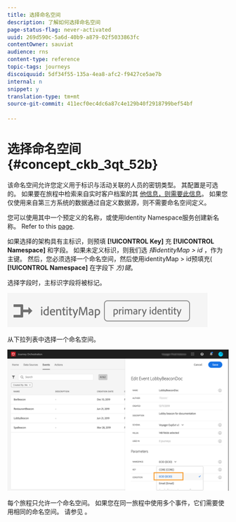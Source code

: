 ```yaml
---
title: 选择命名空间
description: 了解如何选择命名空间
page-status-flag: never-activated
uuid: 269d590c-5a6d-40b9-a879-02f5033863fc
contentOwner: sauviat
audience: rns
content-type: reference
topic-tags: journeys
discoiquuid: 5df34f55-135a-4ea8-afc2-f9427ce5ae7b
internal: n
snippet: y
translation-type: tm+mt
source-git-commit: 411ecf0ec4dc6a87c4e129b40f2918799bef54bf

---
```



# 选择命名空间 {#concept_ckb_3qt_52b}

该命名空间允许您定义用于标识与活动关联的人员的密钥类型。 其配置是可选的。 如果要在旅程中检索来自实时客户档案的其 [他信息，则需要此信息](https://www.adobe.io/apis/cloudplatform/dataservices/profile-identity-segmentation/profile-identity-segmentation-services.html#!api-specification/markdown/narrative/technical_overview/unified_profile_architectural_overview/unified_profile_architectural_overview.md)。 如果您仅使用来自第三方系统的数据通过自定义数据源，则不需要命名空间定义。

您可以使用其中一个预定义的名称，或使用Identity Namespace服务创建新名称。 Refer to this [page](https://www.adobe.io/apis/cloudplatform/dataservices/profile-identity-segmentation/profile-identity-segmentation-services.html#!api-specification/markdown/narrative/technical_overview/identity_namespace_overview/identity_namespace_overview.md).

如果选择的架构具有主标识，则预填 **[!UICONTROL Key]** 充 **[!UICONTROL Namespace]** 和字段。 如果未定义标识，则我们选 _择identityMap > id_ ，作为主键。 然后，您必须选择一个命名空间，然后使用identityMap > id预填充( **[!UICONTROL Namespace]** 在字段下 _方)键_。

选择字段时，主标识字段将被标记。

![](../assets/primary-identity.png)


从下拉列表中选择一个命名空间。

![](../assets/journey17.png)

每个旅程只允许一个命名空间。 如果您在同一旅程中使用多个事件，它们需要使用相同的命名空间。 请参见 [](../building-journeys/journey.md)。
